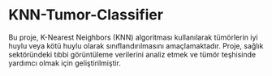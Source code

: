 # KNN-Tumor-Classifier
 Bu proje, K-Nearest Neighbors (KNN) algoritması kullanılarak tümörlerin iyi huylu veya kötü huylu olarak sınıflandırılmasını amaçlamaktadır. Proje, sağlık sektöründeki tıbbi görüntüleme verilerini analiz etmek ve tümör teşhisinde yardımcı olmak için geliştirilmiştir.

